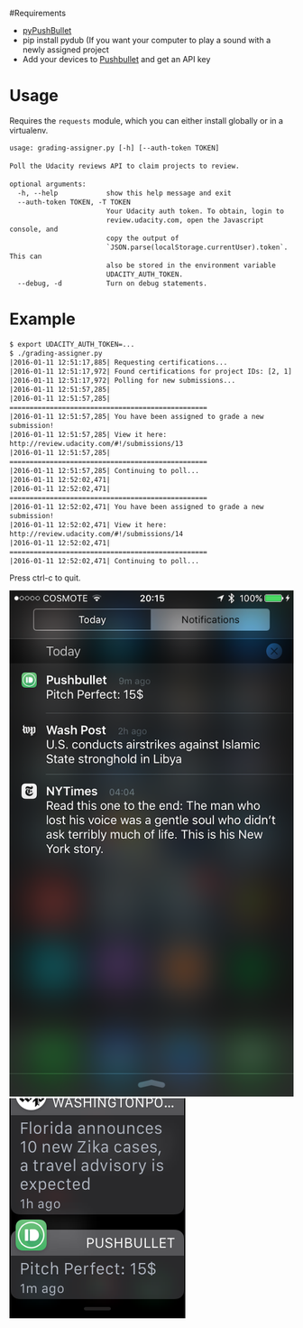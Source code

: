 #Requirements

* [pyPushBullet](https://github.com/Azelphur/pyPushBullet)
* pip install pydub (If you want your computer to play a sound with a newly assigned project
* Add your devices to [Pushbullet](https://www.pushbullet.com) and get an API key

# Usage
Requires the `requests` module, which you can either install globally or in a virtualenv.

```
usage: grading-assigner.py [-h] [--auth-token TOKEN]

Poll the Udacity reviews API to claim projects to review.

optional arguments:
  -h, --help            show this help message and exit
  --auth-token TOKEN, -T TOKEN
                        Your Udacity auth token. To obtain, login to
                        review.udacity.com, open the Javascript console, and
                        copy the output of
                        `JSON.parse(localStorage.currentUser).token`. This can
                        also be stored in the environment variable
                        UDACITY_AUTH_TOKEN.
  --debug, -d           Turn on debug statements.
```

# Example
```
$ export UDACITY_AUTH_TOKEN=...
$ ./grading-assigner.py
|2016-01-11 12:51:17,885| Requesting certifications...
|2016-01-11 12:51:17,972| Found certifications for project IDs: [2, 1]
|2016-01-11 12:51:17,972| Polling for new submissions...
|2016-01-11 12:51:57,285|
|2016-01-11 12:51:57,285| =================================================
|2016-01-11 12:51:57,285| You have been assigned to grade a new submission!
|2016-01-11 12:51:57,285| View it here: http://review.udacity.com/#!/submissions/13
|2016-01-11 12:51:57,285| =================================================
|2016-01-11 12:51:57,285| Continuing to poll...
|2016-01-11 12:52:02,471|
|2016-01-11 12:52:02,471| =================================================
|2016-01-11 12:52:02,471| You have been assigned to grade a new submission!
|2016-01-11 12:52:02,471| View it here: http://review.udacity.com/#!/submissions/14
|2016-01-11 12:52:02,471| =================================================
|2016-01-11 12:52:02,471| Continuing to poll...
```

Press ctrl-c to quit.

![img](img2.png)
![img](img.png)
